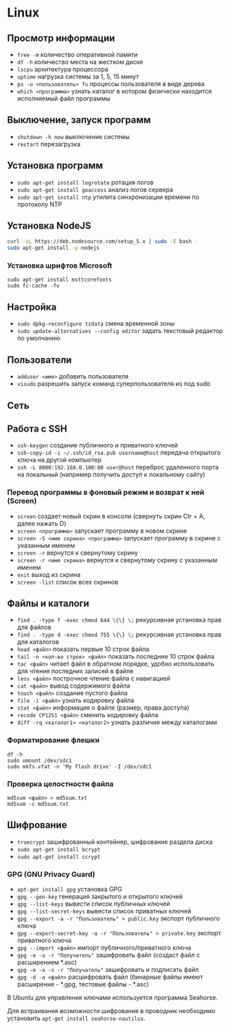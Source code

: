 Linux
=====

Просмотр информации
-------------------

* `free -m` количество оперативной памяти
* `df -h` количество места на жестком диске
* `lscpu` архитектура процессора
* `uptime` нагрузка системы за 1, 5, 15 минут
* `ps -u <пользователь> fu` процессы пользователя в виде дерева
* `which <программа>` узнать каталог в котором физически находится исполняемый файл программы

Выключение, запуск программ
---------------------------

* `shutdown -h now` выключение системы
* `restart` перезагрузка

Установка программ
------------------

* `sudo apt-get install logrotate` ротация логов
* `sudo apt-get install goaccess` анализ логов сервера
* `sudo apt-get install ntp` утилита синхронизации времени по протоколу NTP
 
Установка NodeJS
----------------

```bash
curl -sL https://deb.nodesource.com/setup_5.x | sudo -E bash -
sudo apt-get install -y nodejs
```

### Установка шрифтов Microsoft

    sudo apt-get install msttcorefonts
    sudo fc-cache -fv

Настройка
---------

* `sudo dpkg-reconfigure tzdata` смена временной зоны
* `sudo update-alternatives --config editor` задать текстовый редактор по умолчанию

Пользователи
------------

* `adduser <имя>` добавить пользователя
* `visudo` разрешить запуск команд суперпользователя из под sudo

Сеть
----


Работа с SSH
------------

* `ssh-keygen` создание публичного и приватного ключей
* `ssh-copy-id -i ~/.ssh/id_rsa.pub username@host` передача открытого ключа на другой компьютер
* `ssh -L 8000:192.168.0.100:80 user@host` переброс удаленного порта на локальный (например получить доступ к локальному сайту)

### Перевод программы в фоновый режим и возврат к ней (Screen)

* `screen` создает новый скрин в консоли (свернуть скрин Ctr + A, далее нажать D)
* `screen <программа>` запускает программу в новом скрине
* `screen -S <имя скрина> <программа>` запускает программу в скрине с указанным именем
* `screen -r` вернутся к свернутому скрину
* `screen -r <имя скрина>` вернутся к свернутому скрину с указанным именем
* `exit` выход из скрина
* `screen -list` список всех скринов


Файлы и каталоги
----------------

* `find . -type f -exec chmod 644 \{\} \;` рекурсивная установка прав для файлов
* `find . -type d -exec chmod 755 \{\} \;` рекурсивная установка прав для каталогов
* `head <файл>` показать первые 10 строк файла
* `tail -n <кол-во строк> <файл>` показать последние 10 строк файла
* `tac <файл>` читает файл в обратном порядке, удобно использовать для чтения последних записей в файле
* `less <файл>` построчное чтение файла с навигацией
* `cat <файл>` вывод содержимого файла
* `touch <файл>` создание пустого файла
* `file -i <файл>` узнать кодировку файла
* `stat <файл>` информация о файле (размер, права доступа)
* `recode CP1251 <файл>` сменить кодировку файла
* `diff -rq <каталог1> <каталог2>` узнать различия между каталогами

### Форматирование флешки

    df -h
    sudo umount /dev/sdc1
    sudo mkfs.vfat -n 'My flash drive' -I /dev/sdc1

### Проверка целостности файла

    md5sum <файл> > md5sum.txt
    md5sum -c md5sum.txt

Шифрование
----------

* `truecrypt` зашифрованный контейнер, шифрование раздела диска
* `sudo apt-get install bcrypt`
* `sudo apt-get install ccrypt`

### GPG (GNU Privacy Guard)

* `apt-get install gpg` установка GPG
* `gpg --gen-key` генерация закрытого и открытого ключей
* `gpg --list-keys` вывести список публичных ключей
* `gpg --list-secret-keys` вывести список приватных ключей
* `gpg --export -a -r "Пользователь" > public.key` экспорт публичного ключа
* `gpg --export-secret-key -a -r "Пользователь" > private.key` экспорт приватного ключа
* `gpg --import <файл>` импорт публичного/приватного ключа
* `gpg -e -a -r "Получатель"` зашифровать файл (создаст файл с расширением \*.asc)
* `gpg -e -a -s -r "Получатель"` зашифровать и подписать файл
* `gpg -d -a <файл>` расшифровать файл (бинарные файлы имеют расширение - \*.gpg, тестовые файлы - \*.asc)

В Ubuntu для управления ключами используется программа Seahorse.

Для встраивания возможности шифрования в проводник необходимо установить `apt-get install seahorse-nautilus`.
